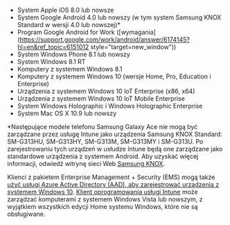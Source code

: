 
  - System Apple iOS 8.0 lub nowsze
  - System Google Android 4.0 lub nowszy (w tym system Samsung KNOX Standard w wersji 4.0 lub nowszej)*
  - Program Google Android for Work ([wymagania](https://support.google.com/work/android/answer/6174145?hl=en&ref_topic=6151012 style="target=new_window"))
  - System Windows Phone 8.1 lub nowszy
  - System Windows 8.1 RT
  - Komputery z systemem Windows 8.1
  - Komputery z systemem Windows 10 (wersje Home, Pro, Education i Enterprise)
  - Urządzenia z systemem Windows 10 IoT Enterprise (x86, x64)
  - Urządzenia z systemem Windows 10 IoT Mobile Enterprise
  - System Windows Holographic i Windows Holographic Enterprise
  - System Mac OS X 10.9 lub nowszy

*Następujące modele telefonu Samsung Galaxy Ace nie mogą być zarządzane przez usługę Intune jako urządzenia Samsung KNOX Standard: SM-G313HU, SM-G313HY, SM-G313M, SM-G313MY i SM-G313U. Po zarejestrowaniu tych urządzeń w usłudze Intune będą one zarządzane jako standardowe urządzenia z systemem Android. Aby uzyskać więcej informacji, odwiedź witrynę sieci Web [Samsung KNOX](https://www.samsungknox.com/en).

Klienci z pakietem Enterprise Management + Security (EMS) mogą także [użyć usługi Azure Active Directory (AAD), aby zarejestrować urządzenia z systemem Windows 10](/intune/deploy-use/set-up-windows-device-management-with-microsoft-intune#azure-active-directory-enrollment). [Klient oprogramowania usługi Intune](/intune/deploy-use/manage-windows-pcs-with-microsoft-intune) może zarządzać komputerami z systemem Windows Vista lub nowszym, z wyjątkiem wszystkich edycji Home systemu Windows, które nie są obsługiwane.  


<!--HONumber=Nov16_HO2-->


